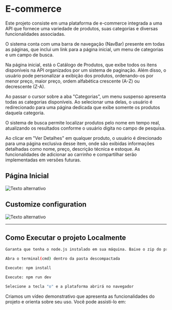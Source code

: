 # E-commerce

Este projeto consiste em uma plataforma de e-commerce integrada a uma API que fornece uma variedade de produtos, suas categorias e diversas funcionalidades associadas.

O sistema conta com uma barra de navegação (NavBar) presente em todas as páginas, que inclui um link para a página inicial, um menu de categorias e um campo de busca.

Na página inicial, está o Catálogo de Produtos, que exibe todos os itens disponíveis na API organizados por um sistema de paginação. Além disso, o usuário pode personalizar a exibição dos produtos, ordenando-os por menor preço, maior preço, ordem alfabética crescente (A-Z) ou decrescente (Z-A).

Ao passar o cursor sobre a aba "Categorias", um menu suspenso apresenta todas as categorias disponíveis. Ao selecionar uma delas, o usuário é redirecionado para uma página dedicada que exibe somente os produtos daquela categoria.

O sistema de busca permite localizar produtos pelo nome em tempo real, atualizando os resultados conforme o usuário digita no campo de pesquisa.

Ao clicar em "Ver Detalhes" em qualquer produto, o usuário é direcionado para uma página exclusiva desse item, onde são exibidas informações detalhadas como nome, preço, descrição técnica e estoque. As funcionalidades de adicionar ao carrinho e compartilhar serão implementadas em versões futuras.



## Página Inicial

![Texto alternativo](caminho/para/imagem.extensão)

## Customize configuration

![Texto alternativo](caminho/para/imagem.extensão)
__________________________________________________________
## Como Executar o projeto Localmente

```sh
Garanta que tenha o node.js instalado em sua máquina. Baixe o zip do projeto e descompactue.
```
```sh
Abra o terminal(cmd) dentro da pasta descompactada
```
```sh
Execute: npm install
```


```sh
Execute: npm run dev
```

```sh
Selecione a tecla "o" e a plataforma abrirá no navegador
```
Criamos um vídeo demonstrativo que apresenta as funcionalidades do projeto e orienta sobre seu uso. Você pode assisti-lo em:
